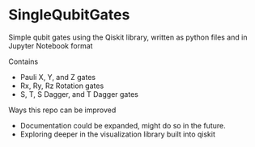 # SingleQubitGates
Simple qubit gates using the Qiskit library, written as python files and in Jupyter Notebook format

Contains
  - Pauli X, Y, and Z gates
  - Rx, Ry, Rz Rotation gates
  - S, T, S Dagger, and T Dagger gates

Ways this repo can be improved
  - Documentation could be expanded, might do so in the future.
  - Exploring deeper in the visualization library built into qiskit 
